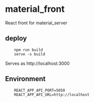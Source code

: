 # material_front
React front for material_server

## deploy

        npm run build  
        serve -s build

Serves as http://localhost:3000

## Environment

        REACT_APP_API_PORT=5050  
        REACT_APP_API_URL=http://localhost